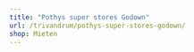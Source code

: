 ```yaml
---
title: "Pothys super stores Godown"
url: /trivandrum/pothys-super-stores-godown/
shop: Mieten
---
```

